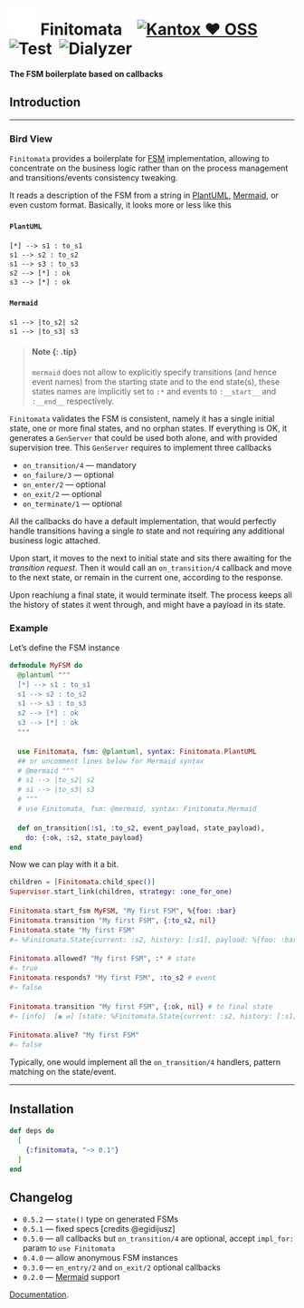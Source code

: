 # ![Finitomata](https://raw.githubusercontent.com/am-kantox/finitomata/master/stuff/finitomata-48x48.png) Finitomata    [![Kantox ❤ OSS](https://img.shields.io/badge/❤-kantox_oss-informational.svg)](https://kantox.com/)  ![Test](https://github.com/am-kantox/finitomata/workflows/Test/badge.svg)  ![Dialyzer](https://github.com/am-kantox/finitomata/workflows/Dialyzer/badge.svg)

**The FSM boilerplate based on callbacks**

## Introduction

---

### Bird View

`Finitomata` provides a boilerplate for [FSM](https://en.wikipedia.org/wiki/Finite-state_machine) implementation, allowing to concentrate on the business logic rather than on the process management and transitions/events consistency tweaking.

It reads a description of the FSM from a string in [PlantUML](https://plantuml.com/en/state-diagram), [Mermaid](https://mermaid.live), or even custom format. Basically, it looks more or less like this

#### `PlantUML`

    [*] --> s1 : to_s1
    s1 --> s2 : to_s2
    s1 --> s3 : to_s3
    s2 --> [*] : ok
    s3 --> [*] : ok

#### `Mermaid`

    s1 --> |to_s2| s2
    s1 --> |to_s3| s3

> #### Note {: .tip}
>
> `mermaid` does not allow to explicitly specify transitions (and hence event names)
> from the starting state and to the end state(s), these states names are implicitly set to `:*`
> and events to `:__start__` and `:__end__` respectively.

`Finitomata` validates the FSM is consistent, namely it has a single initial state, one or more final states, and no orphan states. If everything is OK, it generates a `GenServer` that could be used both alone, and with provided supervision tree. This `GenServer` requires to implement three callbacks

- `on_transition/4` — mandatory
- `on_failure/3` — optional
- `on_enter/2` — optional
- `on_exit/2` — optional
- `on_terminate/1` — optional

All the callbacks do have a default implementation, that would perfectly handle transitions having a single _to_ state and not requiring any additional business logic attached.

Upon start, it moves to the next to initial state and sits there awaiting for the _transition request_. Then it would call an `on_transition/4` callback and move to the next state, or remain in the current one, according to the response.

Upon reachiung a final state, it would terminate itself. The process keeps all the history of states it went through, and might have a payload in its state.

### Example

Let’s define the FSM instance

```elixir
defmodule MyFSM do
  @plantuml """
  [*] --> s1 : to_s1
  s1 --> s2 : to_s2
  s1 --> s3 : to_s3
  s2 --> [*] : ok
  s3 --> [*] : ok
  """

  use Finitomata, fsm: @plantuml, syntax: Finitomata.PlantUML
  ## or uncomment lines below for Mermaid syntax
  # @mermaid """
  # s1 --> |to_s2| s2
  # s1 --> |to_s3| s3
  # """
  # use Finitomata, fsm: @mermaid, syntax: Finitomata.Mermaid

  def on_transition(:s1, :to_s2, event_payload, state_payload),
    do: {:ok, :s2, state_payload}
end
```

Now we can play with it a bit.

```elixir
children = [Finitomata.child_spec()]
Supervisor.start_link(children, strategy: :one_for_one)

Finitomata.start_fsm MyFSM, "My first FSM", %{foo: :bar}
Finitomata.transition "My first FSM", {:to_s2, nil}
Finitomata.state "My first FSM"                    
#⇒ %Finitomata.State{current: :s2, history: [:s1], payload: %{foo: :bar}}

Finitomata.allowed? "My first FSM", :* # state
#⇒ true
Finitomata.responds? "My first FSM", :to_s2 # event
#⇒ false

Finitomata.transition "My first FSM", {:ok, nil} # to final state
#⇒ [info]  [◉ ⇄] [state: %Finitomata.State{current: :s2, history: [:s1], payload: %{foo: :bar}}]

Finitomata.alive? "My first FSM"
#⇒ false
```

Typically, one would implement all the `on_transition/4` handlers, pattern matching on the state/event.

---

## Installation

```elixir
def deps do
  [
    {:finitomata, "~> 0.1"}
  ]
end
```

## Changelog

- `0.5.2` — `state()` type on generated FSMs
- `0.5.1` — fixed specs [credits @egidijusz]
- `0.5.0` — all callbacks but `on_transition/4` are optional, accept `impl_for:` param to `use Finitomata`
- `0.4.0` — allow anonymous FSM instances
- `0.3.0` — `en_entry/2` and `on_exit/2` optional callbacks
- `0.2.0` — [Mermaid](https://mermaid.live) support

[Documentation](https://hexdocs.pm/finitomata).
